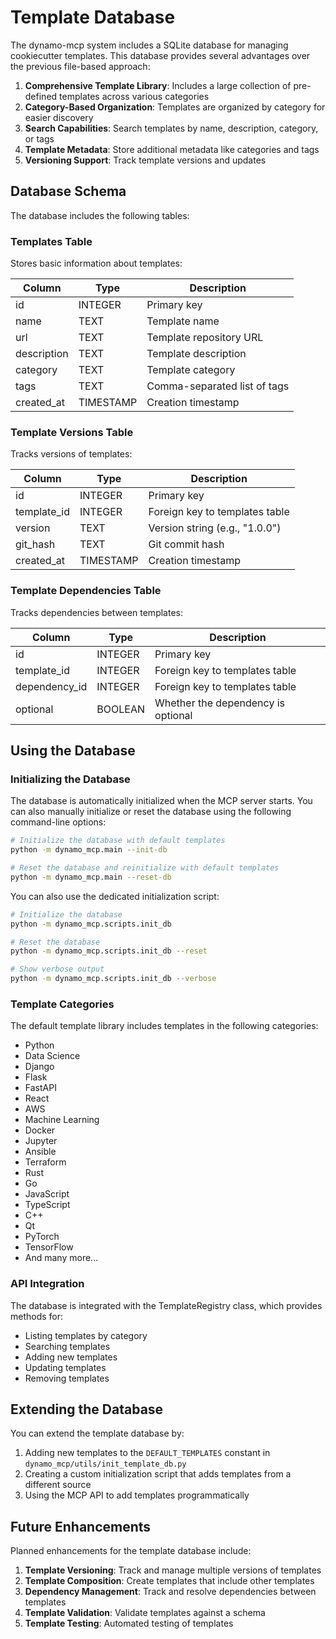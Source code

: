 # Template Database

The dynamo-mcp system includes a SQLite database for managing cookiecutter templates. This database provides several advantages over the previous file-based approach:

1. **Comprehensive Template Library**: Includes a large collection of pre-defined templates across various categories
2. **Category-Based Organization**: Templates are organized by category for easier discovery
3. **Search Capabilities**: Search templates by name, description, category, or tags
4. **Template Metadata**: Store additional metadata like categories and tags
5. **Versioning Support**: Track template versions and updates

## Database Schema

The database includes the following tables:

### Templates Table

Stores basic information about templates:

| Column      | Type      | Description                           |
|-------------|-----------|---------------------------------------|
| id          | INTEGER   | Primary key                           |
| name        | TEXT      | Template name                         |
| url         | TEXT      | Template repository URL               |
| description | TEXT      | Template description                  |
| category    | TEXT      | Template category                     |
| tags        | TEXT      | Comma-separated list of tags          |
| created_at  | TIMESTAMP | Creation timestamp                    |

### Template Versions Table

Tracks versions of templates:

| Column      | Type      | Description                           |
|-------------|-----------|---------------------------------------|
| id          | INTEGER   | Primary key                           |
| template_id | INTEGER   | Foreign key to templates table        |
| version     | TEXT      | Version string (e.g., "1.0.0")        |
| git_hash    | TEXT      | Git commit hash                       |
| created_at  | TIMESTAMP | Creation timestamp                    |

### Template Dependencies Table

Tracks dependencies between templates:

| Column        | Type      | Description                           |
|---------------|-----------|---------------------------------------|
| id            | INTEGER   | Primary key                           |
| template_id   | INTEGER   | Foreign key to templates table        |
| dependency_id | INTEGER   | Foreign key to templates table        |
| optional      | BOOLEAN   | Whether the dependency is optional    |

## Using the Database

### Initializing the Database

The database is automatically initialized when the MCP server starts. You can also manually initialize or reset the database using the following command-line options:

```bash
# Initialize the database with default templates
python -m dynamo_mcp.main --init-db

# Reset the database and reinitialize with default templates
python -m dynamo_mcp.main --reset-db
```

You can also use the dedicated initialization script:

```bash
# Initialize the database
python -m dynamo_mcp.scripts.init_db

# Reset the database
python -m dynamo_mcp.scripts.init_db --reset

# Show verbose output
python -m dynamo_mcp.scripts.init_db --verbose
```

### Template Categories

The default template library includes templates in the following categories:

- Python
- Data Science
- Django
- Flask
- FastAPI
- React
- AWS
- Machine Learning
- Docker
- Jupyter
- Ansible
- Terraform
- Rust
- Go
- JavaScript
- TypeScript
- C++
- Qt
- PyTorch
- TensorFlow
- And many more...

### API Integration

The database is integrated with the TemplateRegistry class, which provides methods for:

- Listing templates by category
- Searching templates
- Adding new templates
- Updating templates
- Removing templates

## Extending the Database

You can extend the template database by:

1. Adding new templates to the `DEFAULT_TEMPLATES` constant in `dynamo_mcp/utils/init_template_db.py`
2. Creating a custom initialization script that adds templates from a different source
3. Using the MCP API to add templates programmatically

## Future Enhancements

Planned enhancements for the template database include:

1. **Template Versioning**: Track and manage multiple versions of templates
2. **Template Composition**: Create templates that include other templates
3. **Dependency Management**: Track and resolve dependencies between templates
4. **Template Validation**: Validate templates against a schema
5. **Template Testing**: Automated testing of templates